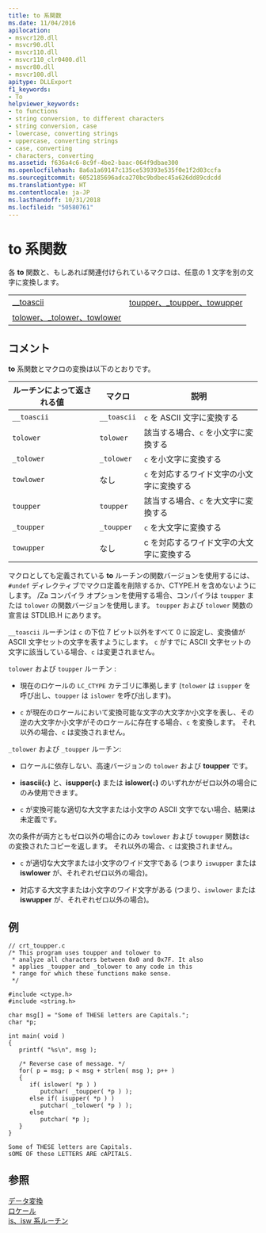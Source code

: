 ```yaml
---
title: to 系関数
ms.date: 11/04/2016
apilocation:
- msvcr120.dll
- msvcr90.dll
- msvcr110.dll
- msvcr110_clr0400.dll
- msvcr80.dll
- msvcr100.dll
apitype: DLLExport
f1_keywords:
- To
helpviewer_keywords:
- to functions
- string conversion, to different characters
- string conversion, case
- lowercase, converting strings
- uppercase, converting strings
- case, converting
- characters, converting
ms.assetid: f636a4c6-8c9f-4be2-baac-064f9dbae300
ms.openlocfilehash: 8a6a1a69147c135ce539393e535f0e1f2d03ccfa
ms.sourcegitcommit: 6052185696adca270bc9bdbec45a626dd89cdcdd
ms.translationtype: HT
ms.contentlocale: ja-JP
ms.lasthandoff: 10/31/2018
ms.locfileid: "50580761"
---
```

# <a name="to-functions"></a>to 系関数

各 **to** 関数と、もしあれば関連付けられているマクロは、任意の 1 文字を別の文字に変換します。

|||
|-|-|
|[__toascii](../c-runtime-library/reference/toascii-toascii.md)|[toupper、_toupper、towupper](../c-runtime-library/reference/toupper-toupper-towupper-toupper-l-towupper-l.md)|
|[tolower、_tolower、towlower](../c-runtime-library/reference/tolower-tolower-towlower-tolower-l-towlower-l.md)||

## <a name="remarks"></a>コメント

**to** 系関数とマクロの変換は以下のとおりです。

|ルーチンによって返される値|マクロ|説明|
|-------------|-----------|-----------------|
|`__toascii`|`__toascii`|`c` を ASCII 文字に変換する|
|`tolower`|`tolower`|該当する場合、`c` を小文字に変換する|
|`_tolower`|`_tolower`|`c` を小文字に変換する|
|`towlower`|なし|`c` を対応するワイド文字の小文字に変換する|
|`toupper`|`toupper`|該当する場合、`c` を大文字に変換する|
|`_toupper`|`_toupper`|`c` を大文字に変換する|
|`towupper`|なし|c を対応するワイド文字の大文字に変換する|

マクロとしても定義されている **to** ルーチンの関数バージョンを使用するには、`#undef` ディレクティブでマクロ定義を削除するか、CTYPE.H を含めないようにします。 /Za コンパイラ オプションを使用する場合、コンパイラは `toupper` または `tolower` の関数バージョンを使用します。 `toupper` および `tolower` 関数の宣言は STDLIB.H にあります。

`__toascii` ルーチンは `c` の下位 7 ビット以外をすべて 0 に設定し、変換値が ASCII 文字セットの文字を表すようにします。 `c` がすでに ASCII 文字セットの文字に該当している場合、`c` は変更されません。

`tolower` および `toupper` ルーチン :

- 現在のロケールの `LC_CTYPE` カテゴリに準拠します (`tolower` は `isupper` を呼び出し、`toupper` は `islower` を呼び出します)。

- `c` が現在のロケールにおいて変換可能な文字の大文字か小文字を表し、その逆の大文字か小文字がそのロケールに存在する場合、`c` を変換します。 それ以外の場合、`c` は変換されません。

`_tolower` および `_toupper` ルーチン:

- ロケールに依存しない、高速バージョンの `tolower` および **toupper** です。

- **isascii(**`c`**)** と、**isupper(**`c`**)** または **islower(**`c`**)** のいずれかがゼロ以外の場合にのみ使用できます。

- `c` が変換可能な適切な大文字または小文字の ASCII 文字でない場合、結果は未定義です。

次の条件が両方ともゼロ以外の場合にのみ `towlower` および `towupper` 関数は`c` の変換されたコピーを返します。 それ以外の場合、`c` は変換されません。

- `c` が適切な大文字または小文字のワイド文字である (つまり `iswupper` または **iswlower** が、それぞれゼロ以外の場合)。

- 対応する大文字または小文字のワイド文字がある (つまり、`iswlower` または **iswupper** が、それぞれゼロ以外の場合)。

## <a name="example"></a>例

```
// crt_toupper.c
/* This program uses toupper and tolower to
 * analyze all characters between 0x0 and 0x7F. It also
 * applies _toupper and _tolower to any code in this
 * range for which these functions make sense.
 */

#include <ctype.h>
#include <string.h>

char msg[] = "Some of THESE letters are Capitals.";
char *p;

int main( void )
{
   printf( "%s\n", msg );

   /* Reverse case of message. */
   for( p = msg; p < msg + strlen( msg ); p++ )
   {
      if( islower( *p ) )
         putchar( _toupper( *p ) );
      else if( isupper( *p ) )
         putchar( _tolower( *p ) );
      else
         putchar( *p );
   }
}
```

```Output
Some of THESE letters are Capitals.
sOME OF these LETTERS ARE cAPITALS.
```

## <a name="see-also"></a>参照

[データ変換](../c-runtime-library/data-conversion.md)<br/>
[ロケール](../c-runtime-library/locale.md)<br/>
[is、isw 系ルーチン](../c-runtime-library/is-isw-routines.md)
